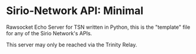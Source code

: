 # Sirio-Network API: Minimal
Rawsocket Echo Server for TSN written in Python, this is the "template" file for any of the Sirio Network's APIs.

This server may only be reached via the Trinity Relay.
